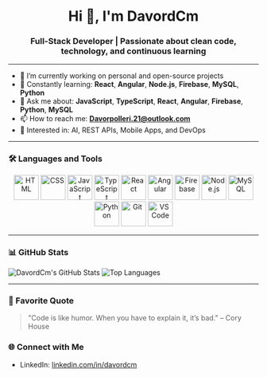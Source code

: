 <h1 align="center">Hi 👋, I'm DavordCm</h1>
<h3 align="center">Full-Stack Developer | Passionate about clean code, technology, and continuous learning</h3>

---

- 🔭 I’m currently working on personal and open-source projects
- 🌱 Constantly learning: **React**, **Angular**, **Node.js**, **Firebase**, **MySQL**, **Python**
- 💬 Ask me about: **JavaScript**, **TypeScript**, **React**, **Angular**, **Firebase**, **Python**, **MySQL**
- 📫 How to reach me: **Davorpolleri.21@outlook.com**
- 🤖 Interested in: AI, REST APIs, Mobile Apps, and DevOps

---

### 🛠️ Languages and Tools

<p align="center">
  <img src="https://cdn.jsdelivr.net/gh/devicons/devicon/icons/html5/html5-original.svg" height="50" alt="HTML" />
  <img src="https://cdn.jsdelivr.net/gh/devicons/devicon/icons/css3/css3-original.svg" height="50" alt="CSS" />
  <img src="https://cdn.jsdelivr.net/gh/devicons/devicon/icons/javascript/javascript-original.svg" height="50" alt="JavaScript" />
  <img src="https://cdn.jsdelivr.net/gh/devicons/devicon/icons/typescript/typescript-original.svg" height="50" alt="TypeScript" />
  <img src="https://cdn.jsdelivr.net/gh/devicons/devicon/icons/react/react-original.svg" height="50" alt="React" />
  <img src="https://cdn.jsdelivr.net/gh/devicons/devicon/icons/angularjs/angularjs-original.svg" height="50" alt="Angular" />
  <img src="https://cdn.jsdelivr.net/gh/devicons/devicon/icons/firebase/firebase-plain.svg" height="50" alt="Firebase" />
  <img src="https://cdn.jsdelivr.net/gh/devicons/devicon/icons/nodejs/nodejs-original.svg" height="50" alt="Node.js" />
  <img src="https://cdn.jsdelivr.net/gh/devicons/devicon/icons/mysql/mysql-original.svg" height="50" alt="MySQL" />
  <img src="https://cdn.jsdelivr.net/gh/devicons/devicon/icons/python/python-original.svg" height="50" alt="Python" />
  <img src="https://cdn.jsdelivr.net/gh/devicons/devicon/icons/git/git-original.svg" height="50" alt="Git" />
  <img src="https://cdn.jsdelivr.net/gh/devicons/devicon/icons/vscode/vscode-original.svg" height="50" alt="VS Code" />
</p>

---

### 📊 GitHub Stats

![DavordCm's GitHub Stats](https://github-readme-stats.vercel.app/api?username=DavordCm&show_icons=true&theme=tokyonight)
![Top Languages](https://github-readme-stats.vercel.app/api/top-langs/?username=DavordCm&layout=compact&theme=tokyonight)

---

### 💬 Favorite Quote

> "Code is like humor. When you have to explain it, it’s bad." – Cory House


### 🌐 Connect with Me

- LinkedIn: [linkedin.com/in/davordcm](https://www.linkedin.com/in/davor-polleri-llalleri-1b11ba225/)


